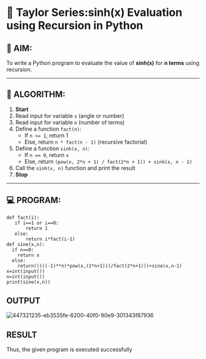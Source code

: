 # 📐 Taylor Series:sinh(x) Evaluation using Recursion in Python

## 🎯 AIM:
To write a Python program to evaluate the value of **sinh(x)** for **n terms** using recursion.

---

## 🧠 ALGORITHM:

1. **Start**
2. Read input for variable `x` (angle or number)
3. Read input for variable `n` (number of terms)
4. Define a function `fact(n)`:
   - If `n <= 1`, return 1
   - Else, return `n * fact(n - 1)` (recursive factorial)
5. Define a function `sinh(x, n)`:
   - If `n == 0`, return `x`
   - Else, return `(pow(x, 2*n + 1) / fact(2*n + 1)) + sinh(x, n - 1)`
6. Call the `sinh(x, n)` function and print the result
7. **Stop**

---

## 💻 PROGRAM:
```
def fact(i):
   if i==1 or i==0:
       return 1
   else:
       return i*fact(i-1)
def sine(x,n):
  if n==0:
    return x
  else:
    return(((((-1)**n)*pow(x,(2*n+1)))/fact(2*n+1)))+sine(x,n-1)
x=int(input())
n=int(input())
print(sine(x,n))
```

## OUTPUT
![447321235-eb3535fe-6200-40f0-90e9-301343f87936](https://github.com/user-attachments/assets/919dada1-b69e-47f2-8e65-d4a40b70a769)

## RESULT
Thus, the given program is executed successfully

